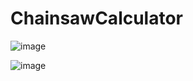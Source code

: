 ﻿# ChainsawCalculator
 
 ![image](https://user-images.githubusercontent.com/79454375/222864247-63f61159-1f4b-424a-bf1b-265841e99c23.png)

![image](https://user-images.githubusercontent.com/79454375/222864227-a919f94a-6f7a-4707-b835-38521ddbfa48.png)
